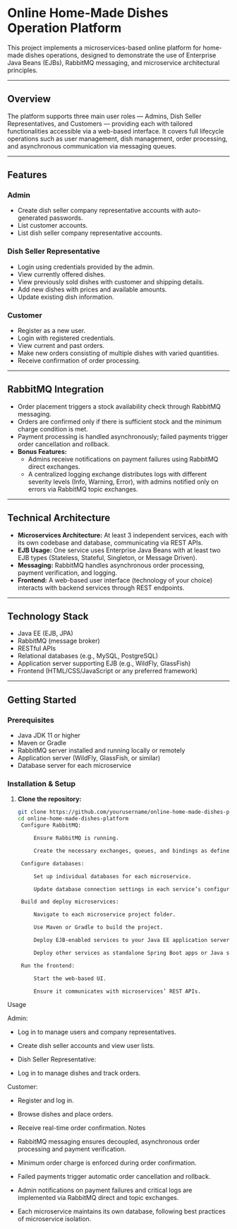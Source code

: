 # Online Home-Made Dishes Operation Platform

This project implements a microservices-based online platform for home-made dishes operations, designed to demonstrate the use of Enterprise Java Beans (EJBs), RabbitMQ messaging, and microservice architectural principles.

---

## Overview

The platform supports three main user roles — Admins, Dish Seller Representatives, and Customers — providing each with tailored functionalities accessible via a web-based interface. It covers full lifecycle operations such as user management, dish management, order processing, and asynchronous communication via messaging queues.

---

## Features

### Admin

- Create dish seller company representative accounts with auto-generated passwords.
- List customer accounts.
- List dish seller company representative accounts.

### Dish Seller Representative

- Login using credentials provided by the admin.
- View currently offered dishes.
- View previously sold dishes with customer and shipping details.
- Add new dishes with prices and available amounts.
- Update existing dish information.

### Customer

- Register as a new user.
- Login with registered credentials.
- View current and past orders.
- Make new orders consisting of multiple dishes with varied quantities.
- Receive confirmation of order processing.

---

## RabbitMQ Integration

- Order placement triggers a stock availability check through RabbitMQ messaging.
- Orders are confirmed only if there is sufficient stock and the minimum charge condition is met.
- Payment processing is handled asynchronously; failed payments trigger order cancellation and rollback.
- **Bonus Features:**
  - Admins receive notifications on payment failures using RabbitMQ direct exchanges.
  - A centralized logging exchange distributes logs with different severity levels (Info, Warning, Error), with admins notified only on errors via RabbitMQ topic exchanges.

---

## Technical Architecture

- **Microservices Architecture:** At least 3 independent services, each with its own codebase and database, communicating via REST APIs.
- **EJB Usage:** One service uses Enterprise Java Beans with at least two EJB types (Stateless, Stateful, Singleton, or Message Driven).
- **Messaging:** RabbitMQ handles asynchronous order processing, payment verification, and logging.
- **Frontend:** A web-based user interface (technology of your choice) interacts with backend services through REST endpoints.

---

## Technology Stack

- Java EE (EJB, JPA)
- RabbitMQ (message broker)
- RESTful APIs
- Relational databases (e.g., MySQL, PostgreSQL)
- Application server supporting EJB (e.g., WildFly, GlassFish)
- Frontend (HTML/CSS/JavaScript or any preferred framework)

---

## Getting Started

### Prerequisites

- Java JDK 11 or higher
- Maven or Gradle
- RabbitMQ server installed and running locally or remotely
- Application server (WildFly, GlassFish, or similar)
- Database server for each microservice

### Installation & Setup

1. **Clone the repository:**
   ```bash
   git clone https://github.com/yourusername/online-home-made-dishes-platform.git
   cd online-home-made-dishes-platform
    Configure RabbitMQ:

        Ensure RabbitMQ is running.

        Create the necessary exchanges, queues, and bindings as defined in the services.

    Configure databases:

        Set up individual databases for each microservice.

        Update database connection settings in each service’s configuration files.

    Build and deploy microservices:

        Navigate to each microservice project folder.

        Use Maven or Gradle to build the project.

        Deploy EJB-enabled services to your Java EE application server.

        Deploy other services as standalone Spring Boot apps or Java services.

    Run the frontend:

        Start the web-based UI.

        Ensure it communicates with microservices’ REST APIs.

Usage

Admin:

  - Log in to manage users and company representatives.

  - Create dish seller accounts and view user lists.

  - Dish Seller Representative:

   - Log in to manage dishes and track orders.

Customer:

  - Register and log in.

  - Browse dishes and place orders.

  - Receive real-time order confirmation.
Notes

- RabbitMQ messaging ensures decoupled, asynchronous order processing and payment verification.

- Minimum order charge is enforced during order confirmation.

- Failed payments trigger automatic order cancellation and rollback.

- Admin notifications on payment failures and critical logs are implemented via RabbitMQ direct and topic exchanges.

- Each microservice maintains its own database, following best practices of microservice isolation.
